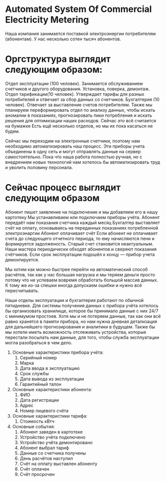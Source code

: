 # Automated System Of Commercial Electricity Metering

Наша компания занимается поставкой электроэнергии потребителям (абонентам). У нас несколько сотен тысяч абонентов.

# Оргструктура выглядит следующим образом:
Отдел эксплуатации (100 человек). Занимается обслуживанием счетчиков и другого оборудования. Установка, поверка, демонтаж.
Отдел тарификации(10 человек). Утверждает тарифы для разных потребителей и отвечает за сбор данных со счетчиков.
Бухгалтерия (10 человек). Отвечает за выставление счетов потребителям.
Также мы планируем переформировать отдел по анализу данных, чтобы искать аномалии в показаниях, прогнозировать пики потребления и искать решения для оптимизации наших расходов. Сейчас это всё считается на бумажке
Есть ещё несколько отделов, но мы их пока касаться не будем.

Сейчас мы переходим на электронные счетчики, поэтому нам необходимо автоматизировать наш процесс. Эти приборы учета объединены в одну сеть и могут отправлять данные на сервер самостоятельно.
Пока что наша работа полностью ручная, но с внедрением новых технологий нам хотелось бы автоматизировать труд и уволить половину персонала.

# Сейчас процесс выглядит следующим образом
Абонент пишет заявление на подключение и мы добавляем его в нашу картотеку
Мы устанавливаем или подключаем приборы учёта.
Абонент передаёт нам показания счетчика каждый месяц
Бухгалтер выставляет счёт на оплату, основываясь на переданных показаниях потребленной электроэнаргии
Абонент оплачивает счёт
Если абонент не оплачивает счета до следующего отчетного периода, то ему начисляются пени и формируется задолженость. Старый счет становится неактуальным.
Наши мастера периодически обходят абонентов и сверяют показания счётчиков.
Если срок эксплуатации подошёл к концу — прибор учета демонтируется.

Мы хотим как можно быстрее перейти на автоматический способ расчётов, так как у нас большая нагрузка и мы теряем деньги просто потому что не успеваем вовремя обработать большой массив данных. К тому же из-за спешки иногда допускаем ошибки и нужно всё пересчитывать.

Наши отделы эксплуатации и бухгалтерия работают по обычной пятидневке. Для системы получения данных с прибора учёта хотелось бы организовать хранилище, которое бы принимало данные с них 24/7 с минимумом простоев. Хотя мы и не потеряем данные, так как они всё равно хранятся в памяти прибора, но нам нужна дневная детализация для дальнейшего прогнозирования и аналитики в будущем. Также бы мы хотели иметь возможность отслеживать устройства, которые перестали посылать нам данные, для того, чтобы служба эксплуатации могла разобраться в чем дело.



1.  Основные характеристики прибора учёта:
    1. Серийный номер
    2. Марка
    3. Дата ввода в эксплуатацию
    4. Срок службы
    5. Дата вывода из эксплуатации
    6. Гарантийный талон
2.  Основные характеристики абонента:
    1. ФИО
    2. Дата регистрации
    3. Адрес
    4. Номер лицевого счёта
3.  Основные характеристики тарифа:
    1. Стоимость кВтч
3.  Основные события:
    1. Абонент заведен в картотеке
    2. Устройство учёта подключено
    3. Устройство учёта демонтировано
    4. Абонент выбрал тариф
    5. Данные со счетчика получены
    6. День расчётов наступил
    7. Счёт на оплату выставлен абоненту
    8. Счёт оплачен
    9. Счёт просрочен
